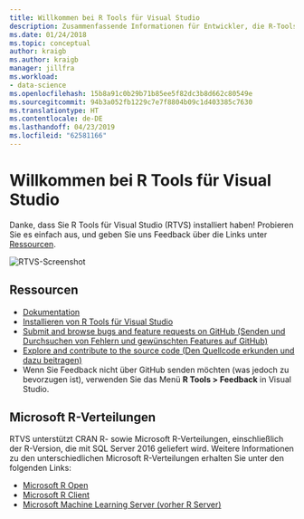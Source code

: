 ```yaml
---
title: Willkommen bei R Tools für Visual Studio
description: Zusammenfassende Informationen für Entwickler, die R-Tools für Visual Studio installiert haben.
ms.date: 01/24/2018
ms.topic: conceptual
author: kraigb
ms.author: kraigb
manager: jillfra
ms.workload:
- data-science
ms.openlocfilehash: 15b8a91c0b29b71b85ee5f82dc3b8d662c80549e
ms.sourcegitcommit: 94b3a052fb1229c7e7f8804b09c1d403385c7630
ms.translationtype: HT
ms.contentlocale: de-DE
ms.lasthandoff: 04/23/2019
ms.locfileid: "62581166"
---
```

# <a name="welcome-to-r-tools-for-visual-studio"></a>Willkommen bei R Tools für Visual Studio

Danke, dass Sie R Tools für Visual Studio (RTVS) installiert haben! Probieren Sie es einfach aus, und geben Sie uns Feedback über die Links unter [Ressourcen](#resources).

![RTVS-Screenshot](media/installer-screenshot.png)

## <a name="resources"></a>Ressourcen

- [Dokumentation](index.md)
- [Installieren von R Tools für Visual Studio](installing-r-tools-for-visual-studio.md)
- [Submit and browse bugs and feature requests on GitHub (Senden und Durchsuchen von Fehlern und gewünschten Features auf GitHub)](https://github.com/Microsoft/RTVS/issues)
- [Explore and contribute to the source code (Den Quellcode erkunden und dazu beitragen)](https://github.com/Microsoft/RTVS/blob/master/LICENSE)
- Wenn Sie Feedback nicht über GitHub senden möchten (was jedoch zu bevorzugen ist), verwenden Sie das Menü **R Tools > Feedback** in Visual Studio.

## <a name="microsoft-r-distributions"></a>Microsoft R-Verteilungen

RTVS unterstützt CRAN R- sowie Microsoft R-Verteilungen, einschließlich der R-Version, die mit SQL Server 2016 geliefert wird. Weitere Informationen zu den unterschiedlichen Microsoft R-Verteilungen erhalten Sie unter den folgenden Links:

- [Microsoft R Open](https://mran.microsoft.com/download/)
- [Microsoft R Client](/machine-learning-server/r-client/what-is-microsoft-r-client)
- [Microsoft Machine Learning Server (vorher R Server)](/machine-learning-server/)
